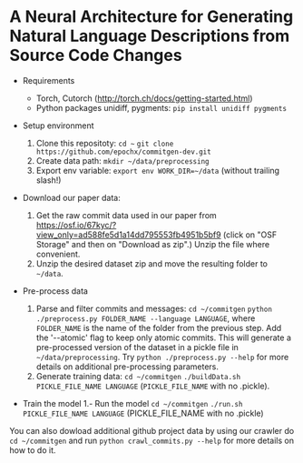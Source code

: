 # A Neural Architecture for Generating Natural Language Descriptions from Source Code Changes

- Requirements
  - Torch, Cutorch (http://torch.ch/docs/getting-started.html)
  - Python packages unidiff, pygments: `pip install unidiff pygments`

- Setup environment
  1. Clone this repositoty: `cd ~` `git clone https://github.com/epochx/commitgen-dev.git` 
  2. Create data path: `mkdir ~/data/preprocessing` 
  3. Export env variable: `export env WORK_DIR=~/data` (without trailing slash!)

- Download our paper data:
  1. Get the raw commit data used in our paper from https://osf.io/67kyc/?view_only=ad588fe5d1a14dd795553fb4951b5bf9 (click on "OSF Storage" and then on "Download as zip".) Unzip the file where convenient.
  2. Unzip the desired dataset zip and move the resulting folder to `~/data`.
  
- Pre-process data
  1. Parse and filter commits and messages: `cd ~/commitgen` `python ./preprocess.py FOLDER_NAME --language LANGUAGE`, where `FOLDER_NAME` is the name of the folder from the previous step. Add the '--atomic' flag to keep only atomic commits. This will generate a pre-processed version of the dataset in a pickle file in `~/data/preprocessing`. Try `python ./preprocess.py --help` for more details on additional pre-processing parameters.
  2. Generate training data: `cd ~/commitgen` `./buildData.sh PICKLE_FILE_NAME LANGUAGE` (`PICKLE_FILE_NAME` with no .pickle).
     
- Train the model
  1.- Run the model `cd ~/commitgen` `./run.sh PICKLE_FILE_NAME LANGUAGE` (PICKLE_FILE_NAME with no .pickle)

You can also dowload additional github project data by using our crawler do `cd ~/commitgen` and run `python crawl_commits.py --help` for more details on how to do it.
